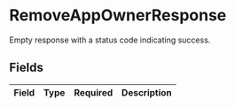 # RemoveAppOwnerResponse

 Empty response with a status code indicating success.



## Fields

| Field       | Type        | Required    | Description |
| ----------- | ----------- | ----------- | ----------- |